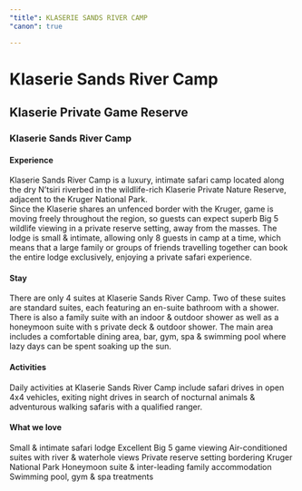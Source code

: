 ```yaml
---
"title": KLASERIE SANDS RIVER CAMP
"canon": true

---
```


# Klaserie Sands River Camp
## Klaserie Private Game Reserve
### Klaserie Sands River Camp

#### Experience
Klaserie Sands River Camp is a luxury, intimate safari camp located along the dry N’tsiri riverbed in the wildlife-rich Klaserie Private Nature Reserve, adjacent to the Kruger National Park.  
Since the Klaserie shares an unfenced border with the Kruger, game is moving freely throughout the region, so guests can expect superb Big 5 wildlife viewing in a private reserve setting, away from the masses.
The lodge is small &amp; intimate, allowing only 8 guests in camp at a time, which means that a large family or groups of friends travelling together can book the entire lodge exclusively, enjoying a private safari experience.

#### Stay
There are only 4 suites at Klaserie Sands River Camp.  Two of these suites are standard suites, each featuring an en-suite bathroom with a shower.  There is also a family suite with an indoor &amp; outdoor shower as well as a honeymoon suite with s private deck &amp; outdoor shower.
The main area includes a comfortable dining area, bar, gym, spa &amp; swimming pool where lazy days can be spent soaking up the sun.

#### Activities
Daily activities at Klaserie Sands River Camp include safari drives in open 4x4 vehicles, exiting night drives in search of nocturnal animals &amp; adventurous walking safaris with a qualified ranger.


#### What we love
Small &amp; intimate safari lodge 
Excellent Big 5 game viewing 
Air-conditioned suites with river &amp; waterhole views
Private reserve setting bordering Kruger National Park
Honeymoon suite &amp; inter-leading family accommodation
Swimming pool, gym &amp; spa treatments